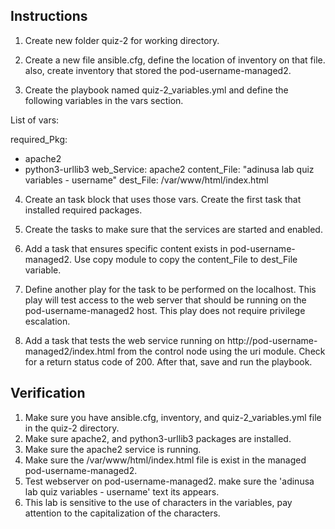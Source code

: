 ## Instructions
1. Create new folder quiz-2 for working directory.

2. Create a new file ansible.cfg, define the location of inventory on that file. also, create inventory that stored the pod-username-managed2.

3. Create the playbook named quiz-2_variables.yml and define the following variables in the vars section.

List of vars:

required_Pkg:
- apache2
- python3-urllib3
web_Service: apache2
content_File: "adinusa lab quiz variables - username"
dest_File: /var/www/html/index.html

4. Create an task block that uses those vars. Create the first task that installed required packages.

5. Create the tasks to make sure that the services are started and enabled.

6. Add a task that ensures specific content exists in pod-username-managed2. Use copy module to copy the content_File to dest_File variable.

7. Define another play for the task to be performed on the localhost. This play will test access to the web server that should be running on the pod-username-managed2 host. This play does not require privilege escalation.

8. Add a task that tests the web service running on http://pod-username-managed2/index.html from the control node using the uri module. Check for a return status code of 200. After that, save and run the playbook.

## Verification
1. Make sure you have ansible.cfg, inventory, and quiz-2_variables.yml file in the quiz-2 directory.
2. Make sure apache2, and python3-urllib3 packages are installed.
3. Make sure the apache2 service is running.
4. Make sure the /var/www/html/index.html file is exist in the managed pod-username-managed2.
5. Test webserver on pod-username-managed2. make sure the 'adinusa lab quiz variables - username' text its appears.
6. This lab is sensitive to the use of characters in the variables, pay attention to the capitalization of the characters.

